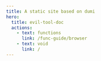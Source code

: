 ```yaml
---
title: A static site based on dumi
hero:
  title: evil-tool-doc
  actions:
    - text: functions
      link: /func-guide/browser
    - text: void
      link: /
---
```

